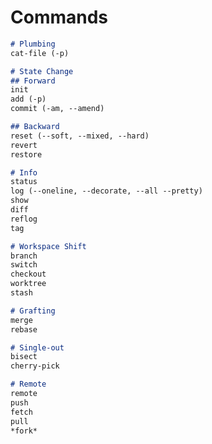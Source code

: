 <!--==================-->
# Commands
<!--==================-->
```md
# Plumbing
cat-file (-p)

# State Change
## Forward
init
add (-p)
commit (-am, --amend)

## Backward
reset (--soft, --mixed, --hard)
revert
restore

# Info
status
log (--oneline, --decorate, --all --pretty)
show
diff
reflog
tag

# Workspace Shift
branch
switch
checkout
worktree
stash

# Grafting
merge
rebase

# Single-out
bisect
cherry-pick

# Remote
remote
push
fetch
pull
*fork*
```


